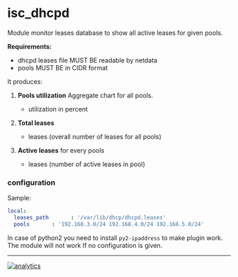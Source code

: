 # isc_dhcpd

Module monitor leases database to show all active leases for given pools.

**Requirements:**

-   dhcpd leases file MUST BE readable by netdata
-   pools MUST BE in CIDR format

It produces:

1.  **Pools utilization** Aggregate chart for all pools.
    -   utilization in percent

2.  **Total leases**
    -   leases (overall number of leases for all pools)

3.  **Active leases** for every pools
    -   leases (number of active leases in pool)

### configuration

Sample:

```yaml
local:
  leases_path       : '/var/lib/dhcp/dhcpd.leases'
  pools       : '192.168.3.0/24 192.168.4.0/24 192.168.5.0/24'
```

In case of python2 you need to  install `py2-ipaddress` to make plugin work.
The module will not work If no configuration is given.

- - -

[![analytics](https://www.google-analytics.com/collect?v=1&aip=1&t=pageview&_s=1&ds=github&dr=https%3A%2F%2Fgithub.com%2Fnetdata%2Fnetdata&dl=https%3A%2F%2Fmy-netdata.io%2Fgithub%2Fcollectors%2Fpython.d.plugin%2Fisc_dhcpd%2FREADME&_u=MAC~&cid=5792dfd7-8dc4-476b-af31-da2fdb9f93d2&tid=UA-64295674-3)]()
